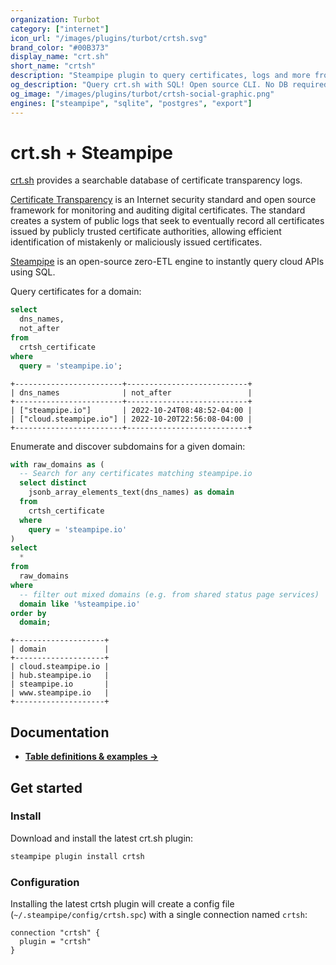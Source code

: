 ```yaml
---
organization: Turbot
category: ["internet"]
icon_url: "/images/plugins/turbot/crtsh.svg"
brand_color: "#00B373"
display_name: "crt.sh"
short_name: "crtsh"
description: "Steampipe plugin to query certificates, logs and more from the crt.sh certificate transparency database."
og_description: "Query crt.sh with SQL! Open source CLI. No DB required."
og_image: "/images/plugins/turbot/crtsh-social-graphic.png"
engines: ["steampipe", "sqlite", "postgres", "export"]
---
```


# crt.sh + Steampipe

[crt.sh](https://crt.sh) provides a searchable database of certificate transparency logs.

[Certificate Transparency](https://en.wikipedia.org/wiki/Certificate_Transparency) is an
Internet security standard and open source framework for monitoring and
auditing digital certificates. The standard creates a system of public logs
that seek to eventually record all certificates issued by publicly trusted
certificate authorities, allowing efficient identification of mistakenly or
maliciously issued certificates.

[Steampipe](https://steampipe.io) is an open-source zero-ETL engine to instantly query cloud APIs using SQL.

Query certificates for a domain:

```sql
select
  dns_names,
  not_after
from
  crtsh_certificate
where
  query = 'steampipe.io';
```

```
+------------------------+---------------------------+
| dns_names              | not_after                 |
+------------------------+---------------------------+
| ["steampipe.io"]       | 2022-10-24T08:48:52-04:00 |
| ["cloud.steampipe.io"] | 2022-10-20T22:56:08-04:00 |
+------------------------+---------------------------+
```

Enumerate and discover subdomains for a given domain:

```sql
with raw_domains as (
  -- Search for any certificates matching steampipe.io
  select distinct
    jsonb_array_elements_text(dns_names) as domain
  from
    crtsh_certificate
  where
    query = 'steampipe.io'
)
select
  *
from
  raw_domains
where
  -- filter out mixed domains (e.g. from shared status page services)
  domain like '%steampipe.io'
order by
  domain;
```

```
+--------------------+
| domain             |
+--------------------+
| cloud.steampipe.io |
| hub.steampipe.io   |
| steampipe.io       |
| www.steampipe.io   |
+--------------------+
```

## Documentation

- **[Table definitions & examples →](/plugins/turbot/crtsh/tables)**

## Get started

### Install

Download and install the latest crt.sh plugin:

```bash
steampipe plugin install crtsh
```

### Configuration

Installing the latest crtsh plugin will create a config file (`~/.steampipe/config/crtsh.spc`) with a single connection named `crtsh`:

```hcl
connection "crtsh" {
  plugin = "crtsh"
}
```


